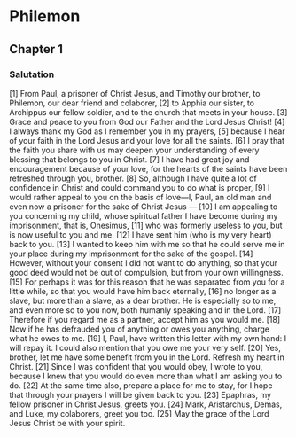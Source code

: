 # Philemon

## Chapter 1 <!-- scripture:1 -->

### Salutation

[1] From Paul, a prisoner of Christ Jesus, and Timothy our brother, to Philemon, our dear friend and colaborer, 
[2] to Apphia our sister, to Archippus our fellow soldier, and to the church that meets in your house. 
[3] Grace and peace to you from God our Father and the Lord Jesus Christ!
[4] I always thank my God as I remember you in my prayers, 
[5] because I hear of your faith in the Lord Jesus and your love for all the saints. 
[6] I pray that the faith you share with us may deepen your understanding of every blessing that belongs to you in Christ. 
[7] I have had great joy and encouragement because of your love, for the hearts of the saints have been refreshed through you, brother.
[8] So, although I have quite a lot of confidence in Christ and could command you to do what is proper, 
[9] I would rather appeal to you on the basis of love—I, Paul, an old man and even now a prisoner for the sake of Christ Jesus — 
[10] I am appealing to you concerning my child, whose spiritual father I have become during my imprisonment, that is, Onesimus, 
[11] who was formerly useless to you, but is now useful to you and me. 
[12] I have sent him (who is my very heart) back to you. 
[13] I wanted to keep him with me so that he could serve me in your place during my imprisonment for the sake of the gospel. 
[14] However, without your consent I did not want to do anything, so that your good deed would not be out of compulsion, but from your own willingness. 
[15] For perhaps it was for this reason that he was separated from you for a little while, so that you would have him back eternally, 
[16] no longer as a slave, but more than a slave, as a dear brother. He is especially so to me, and even more so to you now, both humanly speaking and in the Lord. 
[17] Therefore if you regard me as a partner, accept him as you would me. 
[18] Now if he has defrauded you of anything or owes you anything, charge what he owes to me. 
[19] I, Paul, have written this letter with my own hand: I will repay it. I could also mention that you owe me your very self. 
[20] Yes, brother, let me have some benefit from you in the Lord. Refresh my heart in Christ. 
[21] Since I was confident that you would obey, I wrote to you, because I knew that you would do even more than what I am asking you to do. 
[22] At the same time also, prepare a place for me to stay, for I hope that through your prayers I will be given back to you.
[23] Epaphras, my fellow prisoner in Christ Jesus, greets you. 
[24] Mark, Aristarchus, Demas, and Luke, my colaborers, greet you too. 
[25] May the grace of the Lord Jesus Christ be with your spirit.
